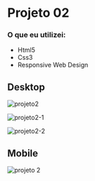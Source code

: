 # Projeto 02

### O que eu utilizei:

- Html5
- Css3
- Responsive Web Design

## Desktop

![projeto2](https://user-images.githubusercontent.com/59376552/75190923-1de7d200-5730-11ea-99d7-a3b4acfc9bdf.PNG)

![projeto2-1](https://user-images.githubusercontent.com/59376552/75190925-204a2c00-5730-11ea-8baf-b625ab98ef76.PNG)

![projeto2-2](https://user-images.githubusercontent.com/59376552/75190927-20e2c280-5730-11ea-8823-89b303af3def.PNG)

## Mobile

![projeto 2](https://user-images.githubusercontent.com/59376552/75633062-a529bf80-5be0-11ea-84b3-20dcd40d3350.png)



